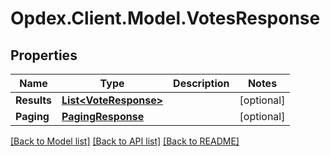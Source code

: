 # Opdex.Client.Model.VotesResponse

## Properties

Name | Type | Description | Notes
------------ | ------------- | ------------- | -------------
**Results** | [**List&lt;VoteResponse&gt;**](VoteResponse.md) |  | [optional] 
**Paging** | [**PagingResponse**](PagingResponse.md) |  | [optional] 

[[Back to Model list]](../README.md#documentation-for-models) [[Back to API list]](../README.md#documentation-for-api-endpoints) [[Back to README]](../README.md)

